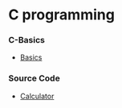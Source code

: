 # C programming

### C-Basics
- [Basics](C_Basics.md)

### Source Code
- [Calculator](learn/calculator.c) 